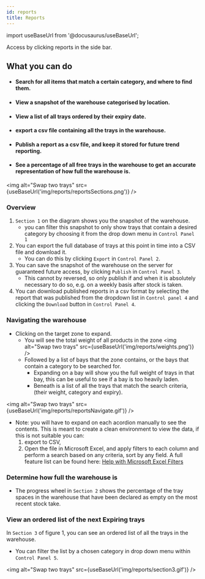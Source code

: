 ```yaml
---
id: reports
title: Reports
---
```

import useBaseUrl from '@docusaurus/useBaseUrl';

Access by clicking reports in the side bar.

## What you can do

* #### Search for all items that match a certain category, and where to find them.
* #### View a snapshot of the warehouse categorised by location.
* #### View a list of all trays ordered by their expiry date.
* #### export a csv file containing all the trays in the warehouse.
* #### Publish a report as a csv file, and keep it stored for future trend reporting.
* #### See a percentage of all free trays in the warehouse to get an accurate representation of how full the warehouse is.

<img alt="Swap two trays" src={useBaseUrl('img/reports/reportsSections.png')} />  

### Overview

1. `Section 1` on the diagram shows you the snapshot of the warehouse. 
    * you can filter this snapshot to only show trays that contain a desired category by choosing it from the drop down menu in `Control Panel 1`
2. You can export the full database of trays at this point in time into a CSV file and download it.
    * You can do this by clicking `Export` in `Control Panel 2`.
3. You can save the snapshot of the warehouse on the server for guaranteed future access, by clicking `Publish` in `Control Panel 3`.
    * This cannot by reversed, so only publish if and when it is absolutely necessary to do so, e.g. on a weekly basis after stock is taken.
4. You can download published reports in a csv format by selecting the report that was published from the dropdown list in `Control panel 4` and clicking the `Download` button in `Control Panel 4`.
 
### Navigating the warehouse

* Clicking on the target zone to expand.
    * You will see the total weight of all products in the zone
    <img alt="Swap two trays" src={useBaseUrl('img/reports/weights.png')} />  
    * Followed by a list of bays that the zone contains, or the bays that contain a category to be searched for.
        * Expanding on a bay will show you the full weight of trays in that bay, this can be useful to see if a bay is too heavily laden.
        * Beneath is a list of all the trays that match the search criteria, (their weight, category and expiry).
        
<img alt="Swap two trays" src={useBaseUrl('img/reports/reportsNavigate.gif')} />  
* Note: you will have to expand on each acordion manually to see the contents. This is meant to create a clean environment to view the data, if this is not suitable you can:
    1. export to CSV,
    2. Open the file in Microsoft Excel, and apply filters to each column and perform a search based on any criteria, sort by any field. A full feature list can be found here: [Help with Microsoft Excel Filters](https://support.office.com/en-gb/article/filter-data-in-a-range-or-table-01832226-31b5-4568-8806-38c37dcc180e)  

### Determine how full the warehouse is

* The progress wheel in `Section 2` shows the percentage of the tray spaces in the warehouse that have been declared as empty on the most recent stock take.

### View an ordered list of the next Expiring trays

In `Section 3` of figure 1, you can see an ordered list of all the trays in the warehouse.
    
* You can filter the list by a chosen category in drop down menu within `Control Panel 5`.

<img alt="Swap two trays" src={useBaseUrl('img/reports/section3.gif')} />  
